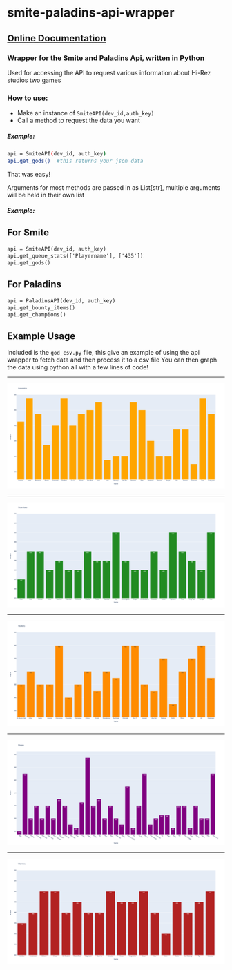 # smite-paladins-api-wrapper
## <a href="https://odinmay.github.io/smite-paladins-api-wrapper/">Online Documentation</a>

### Wrapper for the Smite and Paladins Api, written in Python


Used for accessing the API to request various information about Hi-Rez studios two games

### How to use:
- Make an instance of `SmiteAPI(dev_id,auth_key)`
- Call a method to request the data you want

##### Example:

```sh
api = SmiteAPI(dev_id, auth_key)
api.get_gods()  #this returns your json data
```
That was easy!

Arguments for most methods are passed in as List[str], multiple arguments will be held in their own list
##### Example:   
## For Smite
```
api = SmiteAPI(dev_id, auth_key)
api.get_queue_stats(['Playername'], ['435'])
api.get_gods()
```
## For Paladins
```
api = PaladinsAPI(dev_id, auth_key)
api.get_bounty_items()
api.get_champions()
```

## Example Usage
Included is the `god_csv.py` file, this give an example of using the api wrapper to fetch data and then process it to a csv file
You can then graph the data using python all with a few lines of code!

<hr>

![Assassins_Health Graph](charts/Assassins_Health.png)
<hr>

![Guardian_Health Graph](charts/Guardian_Health.png)
<hr>

![Hunter_Health Graph](charts/Hunter_Health.png)
<hr>

![Mage_Health Graph](charts/Mage_Health.png)
<hr>

![Warrior_Health Graph](charts/Warrior_Health.png)
